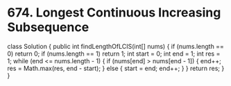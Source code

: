 # 674. Longest Continuous Increasing Subsequence

class Solution { public int findLengthOfLCIS\(int\[\] nums\) { if \(nums.length == 0\) return 0; if \(nums.length == 1\) return 1; int start = 0; int end = 1; int res = 1; while \(end &lt;= nums.length - 1\) { if \(nums\[end\] &gt; nums\[end - 1\]\) { end++; res = Math.max\(res, end - start\); } else { start = end; end++; } } return res; } }


